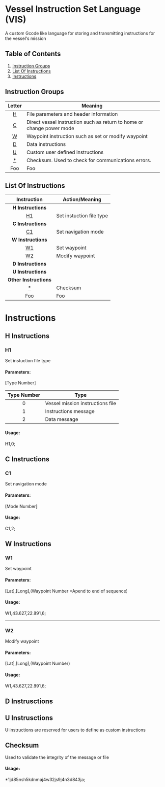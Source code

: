 # Vessel Instruction Set Language (VIS)
A custom Gcode like language for storing and transmitting instructions for the vessel's mission

## Table of Contents

1. [Instruction Groups](#instruction-groups)
2. [List Of Instructions](#list-of-instructions)
3. [Instructions](#instructions)

## Instruction Groups

| Letter  | Meaning |
| :-----: | ------- |
| [H](#h-instructions) | File parameters and header information |
| [C](#c-instructions) | Direct vessel instruction such as return to home or change power mode |
| [W](#w-instructions) | Waypoint instruction such as set or modify waypoint |
| [D](#d-instructions) | Data instructions |
| [U](#u-instructions) | Custom user defined instructions |
| [\*](#checksum) | Checksum. Used to check for communications errors. |
| Foo | Foo |


## List Of Instructions

| Instruction | Action/Meaning |
| :-----: | ---------- |
| **H Instructions** |  |
| [H1](#h1) | Set instuction file type |
| **C Instructions** |  |
| [C1](#c1) | Set navigation mode |
| **W Instructions** |  |
| [W1](#w1) | Set waypoint |
| [W2](#w2) | Modify waypoint |
| **D Instructions** |  |
| **U Instructions** |  |
| **Other Instructions** |  |
| [\*](#checksum)| Checksum |
| Foo | Foo |


# Instructions


## H Instructions

### H1
Set instuction file type

#### Parameters:
[Type Number]

| Type Number | Type |
| :-----: | ---------- |
| 0 | Vessel mission instructions file |
| 1 | Instructions message |
| 2 | Data message |

#### Usage:
H1,0;


## C Instructions

### C1
Set navigation mode

#### Parameters:
[Mode Number]

#### Usage:
C1,2;


## W Instructions


### W1

Set waypoint

#### Parameters:
[Lat],[Long],(Waypoint Number \*Apend to end of sequence)

#### Usage:
W1,43.627,22.891,6;

---

### W2

Modify waypoint

#### Parameters:
[Lat],[Long],(Waypoint Number)

#### Usage:
W1,43.627,22.891,6;


## D Instrusctions


## U Instrusctions
U instructions are reserved for users to define as custom instructions


## Checksum
Used to validate the integrity of the message or file
#### Usage:
\*1jd85nsh5kdnmaj4w32js9j4n3d843ja;
